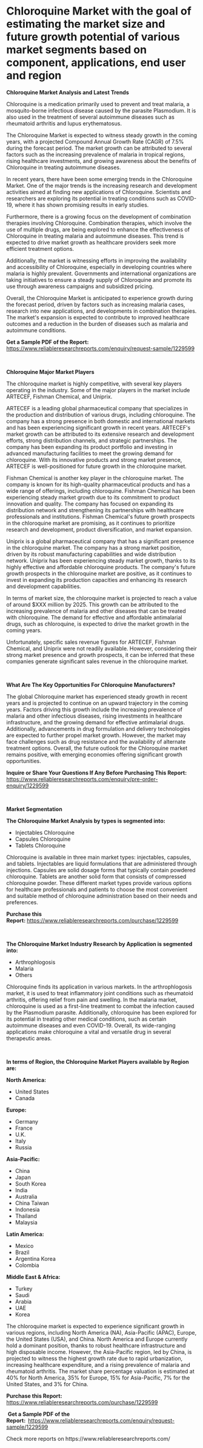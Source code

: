 <p><h1>Chloroquine Market with the goal of estimating the market size and future growth potential of various market segments based on component, applications, end user and region</h1></p><p><strong>Chloroquine Market Analysis and Latest Trends</strong></p>
<p><p>Chloroquine is a medication primarily used to prevent and treat malaria, a mosquito-borne infectious disease caused by the parasite Plasmodium. It is also used in the treatment of several autoimmune diseases such as rheumatoid arthritis and lupus erythematosus.</p><p>The Chloroquine Market is expected to witness steady growth in the coming years, with a projected Compound Annual Growth Rate (CAGR) of 7.5% during the forecast period. The market growth can be attributed to several factors such as the increasing prevalence of malaria in tropical regions, rising healthcare investments, and growing awareness about the benefits of Chloroquine in treating autoimmune diseases.</p><p>In recent years, there have been some emerging trends in the Chloroquine Market. One of the major trends is the increasing research and development activities aimed at finding new applications of Chloroquine. Scientists and researchers are exploring its potential in treating conditions such as COVID-19, where it has shown promising results in early studies.</p><p>Furthermore, there is a growing focus on the development of combination therapies involving Chloroquine. Combination therapies, which involve the use of multiple drugs, are being explored to enhance the effectiveness of Chloroquine in treating malaria and autoimmune diseases. This trend is expected to drive market growth as healthcare providers seek more efficient treatment options.</p><p>Additionally, the market is witnessing efforts in improving the availability and accessibility of Chloroquine, especially in developing countries where malaria is highly prevalent. Governments and international organizations are taking initiatives to ensure a steady supply of Chloroquine and promote its use through awareness campaigns and subsidized pricing.</p><p>Overall, the Chloroquine Market is anticipated to experience growth during the forecast period, driven by factors such as increasing malaria cases, research into new applications, and developments in combination therapies. The market's expansion is expected to contribute to improved healthcare outcomes and a reduction in the burden of diseases such as malaria and autoimmune conditions.</p></p>
<p><strong>Get a Sample PDF of the Report:&nbsp;</strong> <a href="https://www.reliableresearchreports.com/enquiry/request-sample/1229599">https://www.reliableresearchreports.com/enquiry/request-sample/1229599</a></p>
<p>&nbsp;</p>
<p><strong>Chloroquine Major Market Players</strong></p>
<p><p>The chloroquine market is highly competitive, with several key players operating in the industry. Some of the major players in the market include ARTECEF, Fishman Chemical, and Uniprix. </p><p>ARTECEF is a leading global pharmaceutical company that specializes in the production and distribution of various drugs, including chloroquine. The company has a strong presence in both domestic and international markets and has been experiencing significant growth in recent years. ARTECEF's market growth can be attributed to its extensive research and development efforts, strong distribution channels, and strategic partnerships. The company has been expanding its product portfolio and investing in advanced manufacturing facilities to meet the growing demand for chloroquine. With its innovative products and strong market presence, ARTECEF is well-positioned for future growth in the chloroquine market.</p><p>Fishman Chemical is another key player in the chloroquine market. The company is known for its high-quality pharmaceutical products and has a wide range of offerings, including chloroquine. Fishman Chemical has been experiencing steady market growth due to its commitment to product innovation and quality. The company has focused on expanding its distribution network and strengthening its partnerships with healthcare professionals and institutions. Fishman Chemical's future growth prospects in the chloroquine market are promising, as it continues to prioritize research and development, product diversification, and market expansion.</p><p>Uniprix is a global pharmaceutical company that has a significant presence in the chloroquine market. The company has a strong market position, driven by its robust manufacturing capabilities and wide distribution network. Uniprix has been experiencing steady market growth, thanks to its highly effective and affordable chloroquine products. The company's future growth prospects in the chloroquine market are positive, as it continues to invest in expanding its production capacities and enhancing its research and development capabilities.</p><p>In terms of market size, the chloroquine market is projected to reach a value of around $XXX million by 2025. This growth can be attributed to the increasing prevalence of malaria and other diseases that can be treated with chloroquine. The demand for effective and affordable antimalarial drugs, such as chloroquine, is expected to drive the market growth in the coming years.</p><p>Unfortunately, specific sales revenue figures for ARTECEF, Fishman Chemical, and Uniprix were not readily available. However, considering their strong market presence and growth prospects, it can be inferred that these companies generate significant sales revenue in the chloroquine market.</p></p>
<p>&nbsp;</p>
<p><strong>What Are The Key Opportunities For Chloroquine Manufacturers?</strong></p>
<p><p>The global Chloroquine market has experienced steady growth in recent years and is projected to continue on an upward trajectory in the coming years. Factors driving this growth include the increasing prevalence of malaria and other infectious diseases, rising investments in healthcare infrastructure, and the growing demand for effective antimalarial drugs. Additionally, advancements in drug formulation and delivery technologies are expected to further propel market growth. However, the market may face challenges such as drug resistance and the availability of alternate treatment options. Overall, the future outlook for the Chloroquine market remains positive, with emerging economies offering significant growth opportunities.</p></p>
<p><strong>Inquire or Share Your Questions If Any Before Purchasing This Report:</strong> <a href="https://www.reliableresearchreports.com/enquiry/pre-order-enquiry/1229599">https://www.reliableresearchreports.com/enquiry/pre-order-enquiry/1229599</a></p>
<p>&nbsp;</p>
<p><strong>Market Segmentation</strong></p>
<p><strong>The Chloroquine Market Analysis by types is segmented into:</strong></p>
<p><ul><li>Injectables Chloroquine</li><li>Capsules Chloroquine</li><li>Tablets Chloroquine</li></ul></p>
<p><p>Chloroquine is available in three main market types: injectables, capsules, and tablets. Injectables are liquid formulations that are administered through injections. Capsules are solid dosage forms that typically contain powdered chloroquine. Tablets are another solid form that consists of compressed chloroquine powder. These different market types provide various options for healthcare professionals and patients to choose the most convenient and suitable method of chloroquine administration based on their needs and preferences.</p></p>
<p><strong>Purchase this Report:&nbsp;</strong><a href="https://www.reliableresearchreports.com/purchase/1229599">https://www.reliableresearchreports.com/purchase/1229599</a></p>
<p>&nbsp;</p>
<p><strong>The Chloroquine Market Industry Research by Application is segmented into:</strong></p>
<p><ul><li>Arthrophlogosis</li><li>Malaria</li><li>Others</li></ul></p>
<p><p>Chloroquine finds its application in various markets. In the arthrophlogosis market, it is used to treat inflammatory joint conditions such as rheumatoid arthritis, offering relief from pain and swelling. In the malaria market, chloroquine is used as a first-line treatment to combat the infection caused by the Plasmodium parasite. Additionally, chloroquine has been explored for its potential in treating other medical conditions, such as certain autoimmune diseases and even COVID-19. Overall, its wide-ranging applications make chloroquine a vital and versatile drug in several therapeutic areas.</p></p>
<p>&nbsp;</p>
<p><strong>In terms of Region, the Chloroquine Market Players available by Region are:</strong></p>
<p>
    <p> <strong> North America: </strong>
        <ul>
            <li>United States</li>
            <li>Canada</li>
        </ul>
        </p> 
    <p> <strong> Europe: </strong>
        <ul>
            <li>Germany</li>
            <li>France</li>
            <li>U.K.</li>
            <li>Italy</li>
            <li>Russia</li>
        </ul>
        </p> 
    <p> <strong> Asia-Pacific: </strong>
        <ul>
            <li>China</li>
            <li>Japan</li>
            <li>South Korea</li>
            <li>India</li>
            <li>Australia</li>
            <li>China Taiwan</li>
            <li>Indonesia</li>
            <li>Thailand</li>
            <li>Malaysia</li>
        </ul>
        </p> 
    <p> <strong> Latin America: </strong>
        <ul>
            <li>Mexico</li>
            <li>Brazil</li>
            <li>Argentina Korea</li>
            <li>Colombia</li>
        </ul>
        </p> 
    <p> <strong> Middle East & Africa: </strong>
        <ul>
            <li>Turkey</li>
            <li>Saudi</li>
            <li>Arabia</li>
            <li>UAE</li>
            <li>Korea</li>
        </ul>
    </p>
    </p>
<p><p>The chloroquine market is expected to experience significant growth in various regions, including North America (NA), Asia-Pacific (APAC), Europe, the United States (USA), and China. North America and Europe currently hold a dominant position, thanks to robust healthcare infrastructure and high disposable income. However, the Asia-Pacific region, led by China, is projected to witness the highest growth rate due to rapid urbanization, increasing healthcare expenditure, and a rising prevalence of malaria and rheumatoid arthritis. The market share percentage valuation is estimated at 40% for North America, 35% for Europe, 15% for Asia-Pacific, 7% for the United States, and 3% for China.</p></p>
<p><strong>Purchase this Report: </strong><a href="https://www.reliableresearchreports.com/purchase/1229599">https://www.reliableresearchreports.com/purchase/1229599</a></p>
<p>&nbsp;<strong>Get a Sample PDF of the Report:&nbsp;&nbsp;</strong><a href="https://www.reliableresearchreports.com/enquiry/request-sample/1229599">https://www.reliableresearchreports.com/enquiry/request-sample/1229599</a></p>
<p><strong></strong></p>
<p>Check more reports on https://www.reliableresearchreports.com/</p>